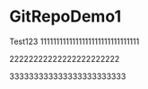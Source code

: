 # GitRepoDemo1
Test123
1111111111111111111111111111111


22222222222222222222222



333333333333333333333333
